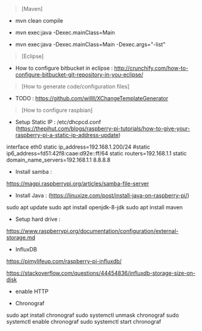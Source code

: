 >[Maven]

* mvn clean compile

* mvn exec:java -Dexec.mainClass=Main

* mvn exec:java -Dexec.mainClass=Main -Dexec.args="-list"

>[Eclipse]

* How to configure bitbucket in eclipse : http://crunchify.com/how-to-configure-bitbucket-git-repository-in-you-eclipse/

>[How to generate code/configuration files]

* TODO : https://github.com/willll/XChangeTemplateGenerator	

>[How to configure raspbian]

* Setup Static IP : /etc/dhcpcd.conf
(https://thepihut.com/blogs/raspberry-pi-tutorials/how-to-give-your-raspberry-pi-a-static-ip-address-update)
 
interface eth0
static ip_address=192.168.1.200/24
#static ip6_address=fd51:42f8:caae:d92e::ff/64
static routers=192.168.1.1
static domain_name_servers=192.168.1.1 8.8.8.8
 
* Install samba :

https://magpi.raspberrypi.org/articles/samba-file-server
 
* Install Java :
(https://linuxize.com/post/install-java-on-raspberry-pi/)

sudo apt update
sudo apt install openjdk-8-jdk
sudo apt install maven

* Setup hard drive :

https://www.raspberrypi.org/documentation/configuration/external-storage.md

* InfluxDB

https://pimylifeup.com/raspberry-pi-influxdb/

https://stackoverflow.com/questions/44454836/influxdb-storage-size-on-disk

+ enable HTTP

* Chronograf 

sudo apt install chronograf
sudo systemctl unmask chronograf
sudo systemctl enable chronograf
sudo systemctl start chronograf





